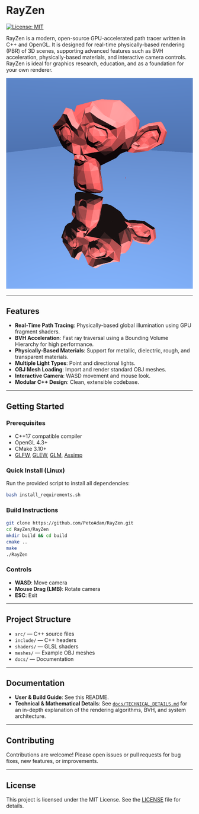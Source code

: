 # RayZen

[![License: MIT](https://img.shields.io/badge/License-MIT-yellow.svg)](LICENSE)

RayZen is a modern, open-source GPU-accelerated path tracer written in C++ and OpenGL. It is designed for real-time physically-based rendering (PBR) of 3D scenes, supporting advanced features such as BVH acceleration, physically-based materials, and interactive camera controls. RayZen is ideal for graphics research, education, and as a foundation for your own renderer.

![Preview](./docs/resources/preview.png)



---

## Features

- **Real-Time Path Tracing**: Physically-based global illumination using GPU fragment shaders.
- **BVH Acceleration**: Fast ray traversal using a Bounding Volume Hierarchy for high performance.
- **Physically-Based Materials**: Support for metallic, dielectric, rough, and transparent materials.
- **Multiple Light Types**: Point and directional lights.
- **OBJ Mesh Loading**: Import and render standard OBJ meshes.
- **Interactive Camera**: WASD movement and mouse look.
- **Modular C++ Design**: Clean, extensible codebase.

---

## Getting Started

### Prerequisites
- C++17 compatible compiler
- OpenGL 4.3+
- CMake 3.10+
- [GLFW](https://www.glfw.org/), [GLEW](http://glew.sourceforge.net/), [GLM](https://glm.g-truc.net/), [Assimp](https://www.assimp.org/)

### Quick Install (Linux)
Run the provided script to install all dependencies:

```bash
bash install_requirements.sh
```

### Build Instructions

```bash
git clone https://github.com/PetoAdam/RayZen.git
cd RayZen/RayZen
mkdir build && cd build
cmake ..
make
./RayZen
```

### Controls
- **WASD**: Move camera
- **Mouse Drag (LMB)**: Rotate camera
- **ESC**: Exit

---

## Project Structure

- `src/` — C++ source files
- `include/` — C++ headers
- `shaders/` — GLSL shaders
- `meshes/` — Example OBJ meshes
- `docs/` — Documentation

---

## Documentation

- **User & Build Guide**: See this README.
- **Technical & Mathematical Details**: See [`docs/TECHNICAL_DETAILS.md`](docs/TECHNICAL_DETAILS.md) for an in-depth explanation of the rendering algorithms, BVH, and system architecture.

---

## Contributing

Contributions are welcome! Please open issues or pull requests for bug fixes, new features, or improvements.

---

## License

This project is licensed under the MIT License. See the [LICENSE](LICENSE) file for details.

